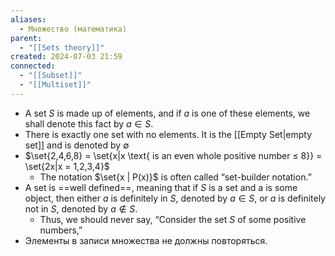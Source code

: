 ```yaml
---
aliases:
  - Множество (математика)
parent:
  - "[[Sets theory]]"
created: 2024-07-03 21:59
connected:
  - "[[Subset]]"
  - "[[Multiset]]"
---
```

- A set $S$ is made up of elements, and if $a$ is one of these elements, we shall denote this fact by $a ∈ S$.
- There is exactly one set with no elements. It is the [[Empty Set|empty set]]  and is denoted by $∅$
- $\set{2,4,6,8} = \set{x|x \text{ is an even whole positive number ≤ 8}} = \set{2x|x = 1,2,3,4}$
    - The notation $\set{x | P(x)}$ is often called “set-builder notation.”
- A set is ==well defined==, meaning that if $S$ is a set and a is some object, then either $a$ is definitely in $S$, denoted by $a ∈ S$, or $a$ is definitely not in $S$, denoted by $a \not\in S$. 
    - Thus, we should never say, “Consider the set $S$ of some positive numbers,”
- Элементы в записи множества не должны повторяться.


